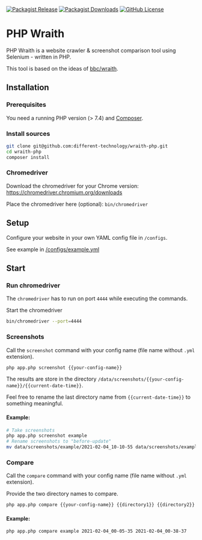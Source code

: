 [![Packagist Release](https://img.shields.io/packagist/v/different-technology/wraith-php.svg?style=flat-square)](https://packagist.org/packages/different-technology/wraith-php)
[![Packagist Downloads](https://img.shields.io/packagist/dt/different-technology/wraith-php.svg?style=flat-square)](https://packagist.org/packages/different-technology/wraith-php)
[![GitHub License](https://img.shields.io/github/license/different-technology/wraith-php.svg?style=flat-square)](https://github.com/different-technology/wraith-php/blob/main/LICENSE)

# PHP Wraith

PHP Wraith is a website crawler & screenshot comparison tool using Selenium - written in PHP.

This tool is based on the ideas of [bbc/wraith](https://github.com/bbc/wraith).


## Installation

### Prerequisites
You need a running PHP version (> 7.4) and [Composer](https://getcomposer.org/).

### Install sources
```bash
git clone git@github.com:different-technology/wraith-php.git
cd wraith-php
composer install
```

### Chromedriver
Download the chromedriver for your Chrome version: https://chromedriver.chromium.org/downloads

Place the chromedriver here (optional): `bin/chromedriver`


## Setup

Configure your website in your own YAML config file in `/configs`.

See example in [/configs/example.yml](../blob/main/configs/example.yml)



## Start

### Run chromedriver
The `chromedriver` has to run on port `4444` while executing the commands.

Start the chromedriver
```bash
bin/chromedriver --port=4444
```

### Screenshots

Call the `screenshot` command with your config name (file name without `.yml` extension).
```bash
php app.php screenshot {{your-config-name}}
```
The results are store in the directory `/data/screenshots/{{your-config-name}}/{{current-date-time}}`.

Feel free to rename the last directory name from `{{current-date-time}}` to something meaningful.

#### Example:
```bash
# Take screenshots
php app.php screenshot example
# Rename screenshots to "before-update"
mv data/screenshots/example/2021-02-04_10-10-55 data/screenshots/example/before-update
```


### Compare

Call the `compare` command with your config name (file name without `.yml` extension).

Provide the two directory names to compare.

```bash
php app.php compare {{your-config-name}} {{directory1}} {{directory2}}
```

#### Example:
```bash
php app.php compare example 2021-02-04_00-05-35 2021-02-04_00-38-37
```
